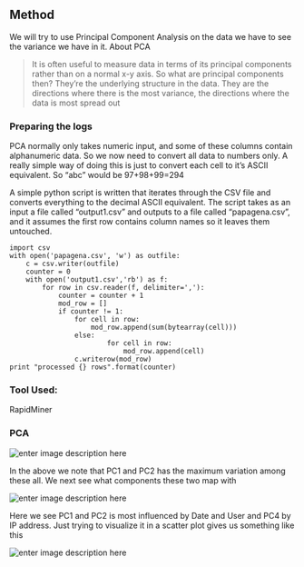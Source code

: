 
## Method

We will try to use Principal Component Analysis on the data we have to see the variance we have in it.
About PCA

> It is often useful to measure data in terms of its principal components rather than on a normal x-y axis. So what are principal components then? They’re the underlying structure in the data. They are the directions where there is the most variance, the directions where the data is most spread out

### Preparing the logs

PCA normally only takes numeric input, and some of these columns contain alphanumeric data. So we now need to convert all data to numbers only. A really simple way of doing this is just to convert each cell to it’s ASCII equivalent. So “abc” would be 97+98+99=294

A simple python script is written that iterates through the CSV file and converts everything to the decimal ASCII equivalent. The script takes as an input a file called “output1.csv” and outputs to a file called “papagena.csv”, and it assumes the first row contains column names so it leaves them untouched.

    import csv
    with open('papagena.csv', 'w') as outfile:
        c = csv.writer(outfile)
        counter = 0
        with open('output1.csv','rb') as f:
            for row in csv.reader(f, delimiter=','):
                counter = counter + 1
                mod_row = []
                if counter != 1:
                    for cell in row:
                        mod_row.append(sum(bytearray(cell)))
                    else:
                            for cell in row:
                                mod_row.append(cell)
                    c.writerow(mod_row)
    print "processed {} rows".format(counter)

### Tool Used:

RapidMiner

### PCA

![enter image description here](https://raw.githubusercontent.com/mozilla/mwos-frauddetection-2015/experiment/PCA/PCA.PNG)

In the above we note that PC1 and PC2 has the maximum variation among these all.
We next see what components these two map with

![enter image description here](https://raw.githubusercontent.com/mozilla/mwos-frauddetection-2015/experiment/PCA/PCA_EigenVector.PNG)

Here we see PC1 and PC2 is most influenced by Date and User and PC4 by IP address.
Just trying to visualize it in a scatter plot gives us something like this

![enter image description here](https://raw.githubusercontent.com/mozilla/mwos-frauddetection-2015/experiment/PCA/PCA_ID.PNG)
